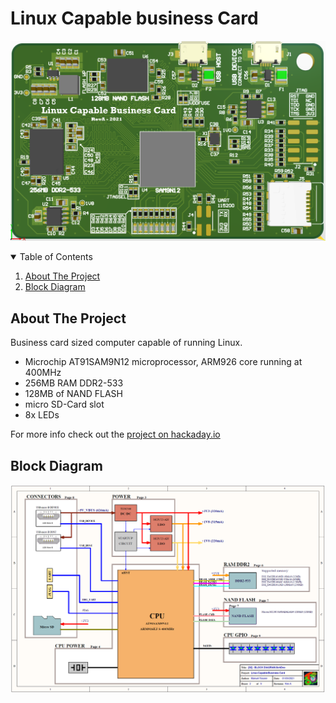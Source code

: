 # Linux Capable business Card
![Board_3D_TOP.png](altium\images\Board_3D_TOP.png)


<!-- TABLE OF CONTENTS -->
<details open="open">
  <summary>Table of Contents</summary>
  <ol>
    <li><a href="#about-the-project">About The Project</a></li>
    <li><a href="#block-diagram">Block Diagram</a></li>
  </ol>
</details>


<!-- ABOUT THE PROJECT -->
## About The Project
Business card sized computer capable of running Linux.

- Microchip AT91SAM9N12 microprocessor, ARM926 core running at 400MHz
- 256MB RAM DDR2-533
- 128MB of NAND FLASH
- micro SD-Card slot
- 8x LEDs

For more info check out the [project on hackaday.io](https://hackaday.io/project/181259-linux-capable-business-card)


<!-- BLOCK DIAGRAM -->
## Block Diagram
![block_diagram.png](images\block_diagram.png)